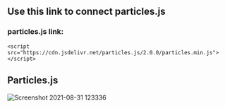 ## Use this link to connect particles.js
### particles.js link:
```
<script src="https://cdn.jsdelivr.net/particles.js/2.0.0/particles.min.js"></script>
```
## Particles.js
![Screenshot 2021-08-31 123336](https://user-images.githubusercontent.com/88188721/131453891-f26e4189-a419-4250-9761-5cbf8e10116e.png)
